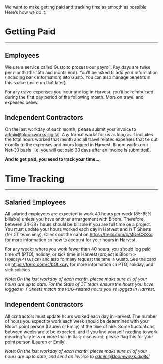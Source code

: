 We want to make getting paid and tracking time as smooth as possible. Here's how we do it: 

# Getting Paid
---------------------

## Employees
We use a service called Gusto to process our payroll. Pay days are twice per month (the 15th and month end). You’ll be asked to add your information (including bank information) into Gusto. You can also manage benefits in this space (more on that later). 

For any travel expenses you incur and log in Harvest, you’ll be reimbursed during the first pay period of the following month. More on travel and expenses below. 

## Independent Contractors
On the last workday of each month, please submit your invoice to admin@bloomworks.digital. Any format works for us as long as it includes the total hours worked that month and all travel related expenses that tie out exactly to the expenses and hours logged in Harvest.  Bloom works on a Net-30 basis (i.e. you will get paid 30 days after an invoice is submitted).

**And to get paid, you need to track your time...**

# Time Tracking
------------------------------

## Salaried Employees
All salaried employees are expected to work 40 hours per week (85-95% billable) unless you have another arrangement with Bloom. Therefore, between 34-38+ hours should be billable if you are full time on a project. You must update your hours worked each day in Harvest and in T Sheets (for CT team only). Check out the card on https://trello.com/c/MDeCS2Sd for more information on how to account for your hours in Harvest.

For any weeks where you work fewer than 40 hours, you should log paid time off (PTO), holiday, or sick time in Harvest (project is Bloom > Holiday/PTO/sick) and also formally request the time in Gusto. See the card on https://trello.com/c/bOtixcay for more information on PTO, holiday, and sick policies.

*Note: On the last workday of each month, please make sure all of your hours are up to date. For the State of CT team: ensure the hours you have logged in T Sheets match the PDG-related hours you’ve logged in Harvest.* 

## Independent Contractors
All contractors must update hours worked each day in Harvest. The number of hours you expect to work each week should be determined with your Bloom point person (Lauren or Emily) at the time of hire. Some fluctuations between weeks are to be expected, and if you find yourself needing to work meaningfully less or more than initially discussed, please flag this for your point person (Lauren or Emily).  

*Note: On the last workday of each month, please make sure all of your hours are up to date, and send an invoice to admin@bloomworks.digital*
